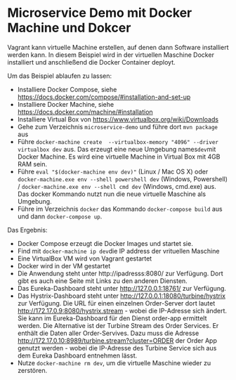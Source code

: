 Microservice Demo mit Docker Machine und Dokcer 
============================

Vagrant kann virtuelle Machine erstellen, auf denen dann Software
installiert werden kann. In diesem Beispiel wird in der virtuellen
Maschine Docker installiert und anschließend die Docker Container deployt.

Um das Beispiel ablaufen zu lassen:

- Installiere Docker Compose, siehe
https://docs.docker.com/compose/#installation-and-set-up
- Installiere Docker Machine, siehe https://docs.docker.com/machine/#installation
- Installiere Virtual Box von https://www.virtualbox.org/wiki/Downloads
- Gehe zum Verzeichnis `microservice-demo`  und führe dort `mvn package` aus
- Führe `docker-machine create  --virtualbox-memory "4096" --driver
  virtualbox dev` aus. Das erzeugt eine neue Umgebung names`dev`mit Docker
  Machine. Es wird eine virtuelle Machine in Virtual Box mit 4GB RAM sein.
 - Führe `eval "$(docker-machine env dev)"` (Linux / Mac OS X) oder
    `docker-machine.exe env --shell powershell dev` (Windows,
    Powershell) /  `docker-machine.exe env --shell cmd dev` (Windows,
    cmd.exe) aus. Das docker Kommando nutzt nun die neue virtuelle Maschine als Umgebung.
 - Führe im Verzeichnis `docker` das Kommando `docker-compose
   build` aus und dann `docker-compose up`. 

Das Ergebnis:

- Docker Compose erzeugt die Docker Images und startet sie.
- Find mit `docker-machine ip dev`die IP address der vrituellen Maschine
- Eine VirtualBox VM wird von Vagrant gestartet
- Docker wird in der VM gestartet
- Die Anwendung steht unter http://ipadresss:8080/ zur
  Verfügung. Dort gibt es auch eine Seite mit Links zu den anderen
  Diensten.
- Das Eureka-Dashboard steht unter http://127.0.0.1:18761/ zur Verfügung.
- Das Hystrix-Dashboard steht unter http://127.0.0.1:18080/turbine/hystrix zur
  Verfügung. Die URL für einen einzelnen Order-Server dort lautet
  http://172.17.0.9:8080/hystrix.stream - wobei die IP-Adresse sich
  ändert. Sie kann im Eureka-Dashboard für den Dienst order-app
  ermittelt werden. Die Alternative ist der Turbine Stream des Order
  Services. Er enthält die Daten aller Order-Servives. Dazu muss die Adresse
  http://172.17.0.10:8989/turbine.stream?cluster=ORDER der Order App genutzt werden -
  wobei die IP-Adresse des Turbine Service sich aus dem Eureka Dashboard
  entnehmen lässt.
- Nutze `docker-machine rm dev`, um die virtuelle Maschine wieder zu zerstören.
